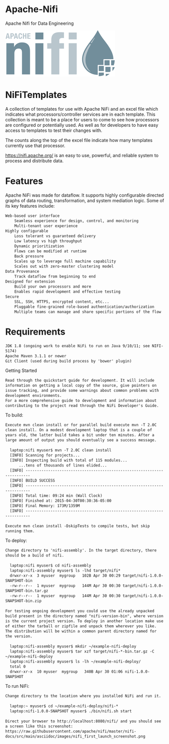 # Apache-Nifi
Apache Nifi for Data Engineering

![](images/index.png)

# NiFiTemplates
A collection of templates for use with Apache NiFi and an excel file which indicates what processors/controller services are in each template. This collection is meant to be a place for users to come to see how processors are configured or potentially used. As well as for developers to have easy access to templates to test their changes with.

The counts along the top of the excel file indicate how many templates currently use that processor.

https://nifi.apache.org/ is an easy to use, powerful, and reliable system to process and distribute data.

# Features

Apache NiFi was made for dataflow. It supports highly configurable directed graphs of data routing, transformation, and system mediation logic. Some of its key features include:

    Web-based user interface
        Seamless experience for design, control, and monitoring
        Multi-tenant user experience
    Highly configurable
        Loss tolerant vs guaranteed delivery
        Low latency vs high throughput
        Dynamic prioritization
        Flows can be modified at runtime
        Back pressure
        Scales up to leverage full machine capability
        Scales out with zero-master clustering model
    Data Provenance
        Track dataflow from beginning to end
    Designed for extension
        Build your own processors and more
        Enables rapid development and effective testing
    Secure
        SSL, SSH, HTTPS, encrypted content, etc...
        Pluggable fine-grained role-based authentication/authorization
        Multiple teams can manage and share specific portions of the flow

# Requirements

    JDK 1.8 (ongoing work to enable NiFi to run on Java 9/10/11; see NIFI-5174)
    Apache Maven 3.1.1 or newer
    Git Client (used during build process by 'bower' plugin)

Getting Started

    Read through the quickstart guide for development. It will include information on getting a local copy of the source, give pointers on issue tracking, and provide some warnings about common problems with development environments.
    For a more comprehensive guide to development and information about contributing to the project read through the NiFi Developer's Guide.

To build:

    Execute mvn clean install or for parallel build execute mvn -T 2.0C clean install. On a modest development laptop that is a couple of years old, the latter build takes a bit under ten minutes. After a large amount of output you should eventually see a success message.

      laptop:nifi myuser$ mvn -T 2.0C clean install
      [INFO] Scanning for projects...
      [INFO] Inspecting build with total of 115 modules...
          ...tens of thousands of lines elided...
      [INFO] ------------------------------------------------------------------------
      [INFO] BUILD SUCCESS
      [INFO] ------------------------------------------------------------------------
      [INFO] Total time: 09:24 min (Wall Clock)
      [INFO] Finished at: 2015-04-30T00:30:36-05:00
      [INFO] Final Memory: 173M/1359M
      [INFO] ------------------------------------------------------------------------

    Execute mvn clean install -DskipTests to compile tests, but skip running them.

To deploy:

    Change directory to 'nifi-assembly'. In the target directory, there should be a build of nifi.

      laptop:nifi myuser$ cd nifi-assembly
      laptop:nifi-assembly myuser$ ls -lhd target/nifi*
      drwxr-xr-x  3 myuser  mygroup   102B Apr 30 00:29 target/nifi-1.0.0-SNAPSHOT-bin
      -rw-r--r--  1 myuser  mygroup   144M Apr 30 00:30 target/nifi-1.0.0-SNAPSHOT-bin.tar.gz
      -rw-r--r--  1 myuser  mygroup   144M Apr 30 00:30 target/nifi-1.0.0-SNAPSHOT-bin.zip

    For testing ongoing development you could use the already unpacked build present in the directory named "nifi-version-bin", where version is the current project version. To deploy in another location make use of either the tarball or zipfile and unpack them wherever you like. The distribution will be within a common parent directory named for the version.

      laptop:nifi-assembly myuser$ mkdir ~/example-nifi-deploy
      laptop:nifi-assembly myuser$ tar xzf target/nifi-*-bin.tar.gz -C ~/example-nifi-deploy
      laptop:nifi-assembly myuser$ ls -lh ~/example-nifi-deploy/
      total 0
      drwxr-xr-x  10 myuser  mygroup   340B Apr 30 01:06 nifi-1.0.0-SNAPSHOT

To run NiFi:

    Change directory to the location where you installed NiFi and run it.

      laptop:~ myuser$ cd ~/example-nifi-deploy/nifi-*
      laptop:nifi-1.0.0-SNAPSHOT myuser$ ./bin/nifi.sh start

    Direct your browser to http://localhost:8080/nifi/ and you should see a screen like this screenshot: 
    https://raw.githubusercontent.com/apache/nifi/master/nifi-docs/src/main/asciidoc/images/nifi_first_launch_screenshot.png
